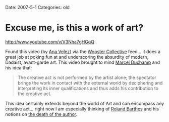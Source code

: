 Date: 2007-5-1
Categories: old

# Excuse me, is this a work of art?

http://www.youtube.com/v/V3Nha7gHGqQ

Found this video (by <a href="http://www.youtube.com/anavelez76">Ana Velez</a>) via the <a href="http://woostercollective.com">Wooster Collective</a> feed... it does a great job at poking fun at and underscoring the absurdity of modern, Dadaist, avant-garde art. This video brought to mind <a href="http://en.wikipedia.org/wiki/Marcel_Duchamp">Marcel Duchamp</a> and his idea that:

<blockquote>The creative act is not performed by the artist alone; the spectator brings the work in contact with the external world by deciphering and interpreting its inner qualifications and thus adds his contribution to the creative act.</blockquote>

This idea certainly extends beyond the world of Art and can encompass any creative act... right now I am especially thinking of <a href="http://en.wikipedia.org/wiki/Roland_Barthes">Roland Barthes</a> and his notions on <a href="http://en.wikipedia.org/wiki/The_Death_of_the_Author">the death of the author</a>.
